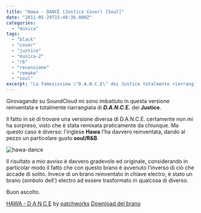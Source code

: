 ```yaml
---
title: "Hawa - DANCE (Justice Cover) [Soul]"
date: "2011-05-29T15:40:36.000Z"
categories:
  - "musica"
tags:
  - "black"
  - "cover"
  - "justice"
  - "musica-2"
  - "rb"
  - "recensione"
  - "remake"
  - "soul"
excerpt: "La famosissima \"D.A.N.C.E\" dei Justice totalmente riarrangiata da Hawa in versione soult/r&b. Come una cover dovrebbe essere fatta."
---
```


Girovagando su SoundCloud mi sono imbattuto in questa versione reinventata e totalmente riarrangiata di **_D.A.N.C.E._** dei **Justice**.

Il fatto in sè di trovare una versione diversa di D.A.N.C.E. certamente non mi ha sorpreso, visto che è stata remixata praticamente da chiunque. Ma questo caso è diverso: l'inglese **Hawa** l'ha davvero reinventata, dando al pezzo un particolare gusto **soul/R&B**.

![](https://enricodeleo.s3.eu-south-1.amazonaws.com/uploads/2011/05/hawa-dance-565x565.jpg "hawa-dance")

Il risultato a mio avviso è davvero gradevole ed originale, considerando in particolar modo il fatto che con questo brano è avvenuto l'inverso di ciò che accade di solito. Invece di un brano reinventato in chiave electro, è stato un brano (simbolo dell') electro ad essere trasformato in qualcosa di diverso.

Buon ascolto.

  [HAWA - D A N C E](http://soundcloud.com/patchworks/hawa-d-a-n-c-e) by [patchworks](http://soundcloud.com/patchworks) [Download del brano](http://owl.fm/xz3)
